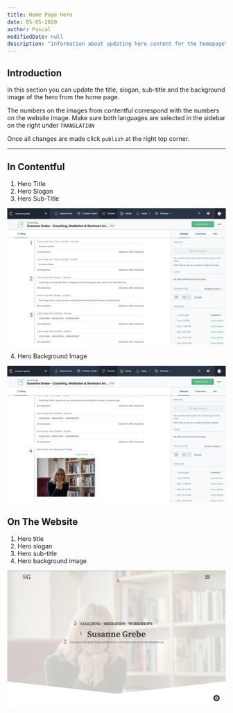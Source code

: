 ```yaml
---
title: Home Page Hero
date: 05-05-2020
author: Pascal
modifiedDate: null
description: "Information about updating hero content for the homepage"
---
```


## Introduction

In this section you can update the title, slogan, sub-title and the background image of the hero from the home page.

The numbers on the images from contentful correspond with the numbers on the website image. Make sure both languages are selected in the sidebar on the right under `TRANSLATION`

Once all changes are made click `publish` at the right top corner.

---

## In Contentful

1. Hero Title
2. Hero Slogan
3. Hero Sub-Title

![title slogan subtitle](./home-hero-title-slogan-subtitle.png)

4. Hero Background Image

![background image](./home-hero-background-image.png)

## On The Website

1. Hero title
2. Hero slogan
3. Hero sub-title
4. Hero background image

![front end](./home-hero-front.png)